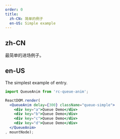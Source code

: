 ```yaml
---
order: 0
title: 
  zh-CN: 简单的例子
  en-US: Simple example
---
```


## zh-CN
最简单的进场例子。

## en-US
The simplest example of entry.

````jsx
import QueueAnim from 'rc-queue-anim';

ReactDOM.render(
  <QueueAnim delay={300} className="queue-simple">
    <div key="a">Queue Demo</div>
    <div key="b">Queue Demo</div>
    <div key="c">Queue Demo</div>
    <div key="d">Queue Demo</div>
  </QueueAnim>
, mountNode);
````

